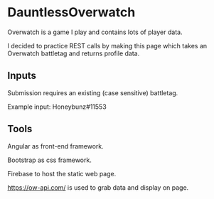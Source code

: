 # DauntlessOverwatch

Overwatch is a game I play and contains lots of player data. 

I decided to practice REST calls by making this page which takes an Overwatch battletag and returns profile data.


## Inputs
Submission requires an existing (case sensitive) battletag.

Example input: Honeybunz#11553

## Tools
Angular as front-end framework.

Bootstrap as css framework.

Firebase to host the static web page.

https://ow-api.com/ is used to grab data and display on page.
